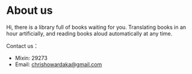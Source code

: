 # About us


Hi, there is a library full of books waiting for you. Translating books in an hour artificially, and reading books aloud automatically at any time.

Contact us：

- Mixin: 29273
- Email: chrishowardaka@gmail.com


